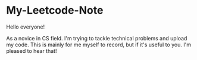 # My-Leetcode-Note
Hello everyone!

As a novice in CS field. I'm trying to tackle technical problems and upload my code. This is mainly for me myself to record, but if it's useful to you. I'm pleased to hear that!
